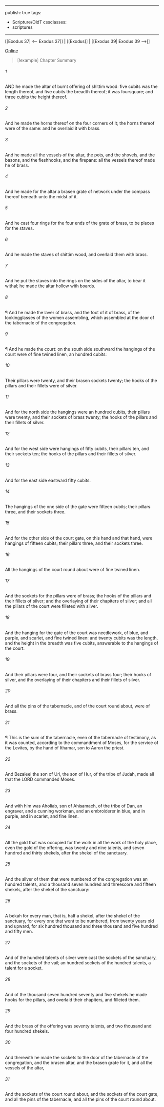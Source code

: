 

---
publish: true
tags:
  - Scripture/OldT
cssclasses:
  - scriptures
---
[[Exodus 37| <-- Exodus 37]] | [[Exodus]] | [[Exodus 39| Exodus 39 -->]]

[Online](https://churchofjesuschrist.org/study/scriptures/ot/ex/38?lang=eng)

>[!example] Chapter Summary
>
###### 1
AND he made the altar of burnt offering of shittim wood: five cubits was the length thereof, and five cubits the breadth thereof; it was foursquare; and three cubits the height thereof.
###### 2
And he made the horns thereof on the four corners of it; the horns thereof were of the same: and he overlaid it with brass.
###### 3
And he made all the vessels of the altar, the pots, and the shovels, and the basons, and the fleshhooks, and the firepans: all the vessels thereof made he of brass.
###### 4
And he made for the altar a brasen grate of network under the compass thereof beneath unto the midst of it.
###### 5
And he cast four rings for the four ends of the grate of brass, to be places for the staves.
###### 6
And he made the staves of shittim wood, and overlaid them with brass.
###### 7
And he put the staves into the rings on the sides of the altar, to bear it withal; he made the altar hollow with boards.
###### 8
¶ And he made the laver of brass, and the foot of it of brass, of the lookingglasses of the women assembling, which assembled at the door of the tabernacle of the congregation.
###### 9
¶ And he made the court: on the south side southward the hangings of the court were of fine twined linen, an hundred cubits:
###### 10
Their pillars were twenty, and their brasen sockets twenty; the hooks of the pillars and their fillets were of silver.
###### 11
And for the north side the hangings were an hundred cubits, their pillars were twenty, and their sockets of brass twenty; the hooks of the pillars and their fillets of silver.
###### 12
And for the west side were hangings of fifty cubits, their pillars ten, and their sockets ten; the hooks of the pillars and their fillets of silver.
###### 13
And for the east side eastward fifty cubits.
###### 14
The hangings of the one side of the gate were fifteen cubits; their pillars three, and their sockets three.
###### 15
And for the other side of the court gate, on this hand and that hand, were hangings of fifteen cubits; their pillars three, and their sockets three.
###### 16
All the hangings of the court round about were of fine twined linen.
###### 17
And the sockets for the pillars were of brass; the hooks of the pillars and their fillets of silver; and the overlaying of their chapiters of silver; and all the pillars of the court were filleted with silver.
###### 18
And the hanging for the gate of the court was needlework, of blue, and purple, and scarlet, and fine twined linen: and twenty cubits was the length, and the height in the breadth was five cubits, answerable to the hangings of the court.
###### 19
And their pillars were four, and their sockets of brass four; their hooks of silver, and the overlaying of their chapiters and their fillets of silver.
###### 20
And all the pins of the tabernacle, and of the court round about, were of brass.
###### 21
¶ This is the sum of the tabernacle, even of the tabernacle of testimony, as it was counted, according to the commandment of Moses, for the service of the Levites, by the hand of Ithamar, son to Aaron the priest.
###### 22
And Bezaleel the son of Uri, the son of Hur, of the tribe of Judah, made all that the LORD commanded Moses.
###### 23
And with him was Aholiab, son of Ahisamach, of the tribe of Dan, an engraver, and a cunning workman, and an embroiderer in blue, and in purple, and in scarlet, and fine linen.
###### 24
All the gold that was occupied for the work in all the work of the holy place, even the gold of the offering, was twenty and nine talents, and seven hundred and thirty shekels, after the shekel of the sanctuary.
###### 25
And the silver of them that were numbered of the congregation was an hundred talents, and a thousand seven hundred and threescore and fifteen shekels, after the shekel of the sanctuary:
###### 26
A bekah for every man, that is, half a shekel, after the shekel of the sanctuary, for every one that went to be numbered, from twenty years old and upward, for six hundred thousand and three thousand and five hundred and fifty men.
###### 27
And of the hundred talents of silver were cast the sockets of the sanctuary, and the sockets of the vail; an hundred sockets of the hundred talents, a talent for a socket.
###### 28
And of the thousand seven hundred seventy and five shekels he made hooks for the pillars, and overlaid their chapiters, and filleted them.
###### 29
And the brass of the offering was seventy talents, and two thousand and four hundred shekels.
###### 30
And therewith he made the sockets to the door of the tabernacle of the congregation, and the brasen altar, and the brasen grate for it, and all the vessels of the altar,
###### 31
And the sockets of the court round about, and the sockets of the court gate, and all the pins of the tabernacle, and all the pins of the court round about.



